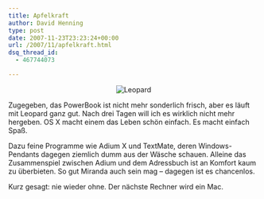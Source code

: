 ```yaml
---
title: Apfelkraft
author: David Henning
type: post
date: 2007-11-23T23:23:24+00:00
url: /2007/11/apfelkraft.html
dsq_thread_id:
  - 467744073

---
```

<p style="text-align: center">
  <img src="https://www.madcatswelt.org/wp-content/uploads/leopard.jpg" alt="Leopard" />
</p>

Zugegeben, das PowerBook ist nicht mehr sonderlich frisch, aber es läuft mit Leopard ganz gut. Nach drei Tagen will ich es wirklich nicht mehr hergeben. OS X macht einem das Leben schön einfach. Es macht einfach Spaß.

Dazu feine Programme wie Adium X und TextMate, deren Windows-Pendants dagegen ziemlich dumm aus der Wäsche schauen. Alleine das Zusammenspiel zwischen Adium und dem Adressbuch ist an Komfort kaum zu überbieten. So gut Miranda auch sein mag &#8211; dagegen ist es chancenlos.

Kurz gesagt: nie wieder ohne. Der nächste Rechner wird ein Mac.